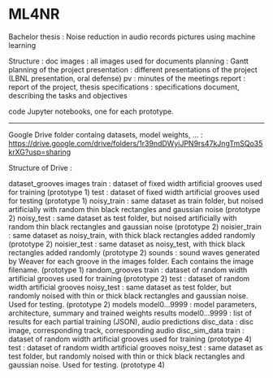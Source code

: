 # ML4NR

Bachelor thesis : Noise reduction in audio records pictures using machine learning

Structure :
doc
    images : all images used for documents
    planning : Gantt planning of the project
    presentation : different presentations of the project (LBNL presentation, oral defense)
    pv : minutes of the meetings
    report : report of the project, thesis
    specifications : specifications document, describing the tasks and objectives    
    
code
    Jupyter notebooks, one for each prototype.

--------------------------------------------------------------------------
Google Drive folder containg datasets, model weights, ... :
https://drive.google.com/drive/folders/1r39ndDWyiJPN9rs47kJngTmSQo35krXG?usp=sharing

Structure of Drive :

dataset_grooves
    images
        train : dataset of fixed width artificial grooves used for training (prototype 1)
        test : dataset of fixed width artificial grooves used for testing (prototype 1)
        noisy_train : same dataset as train folder, but noised artificially with random thin black rectangles and gaussian noise (prototype 2)
        noisy_test : same dataset as test folder, but noised artificially with random thin black rectangles and gaussian noise (prototype 2)
        noisier_train : same dataset as noisy_train, with thick black rectangles added randomly (prototype 2)
        noisier_test : same dataset as noisy_test, with thick black rectangles added randomly (prototype 2)
    sounds : sound waves generated by Weaver for each groove in the images folder. Each contains the image filename. (prototype 1)
    random_grooves
        train : dataset of random width artificial grooves used for training (prototype 2)
        test : dataset of random width artificial grooves
        noisy_test : same dataset as test folder, but randomly noised with thin or thick black rectangles and gaussian noise. Used for testing. (prototype 2)
models
    model0...9999 : model parameters, architecture, summary and trained weights
results
    model0...9999 : list of results for each partial training (JSON), audio predictions
disc_data : disc image, corresponding track, corresponding audio
disc_sim_data
    train : dataset of random width artificial grooves used for training (prototype 4)
    test : dataset of random width artificial grooves
    noisy_test : same dataset as test folder, but randomly noised with thin or thick black rectangles and gaussian noise. Used for testing. (prototype 4)

    